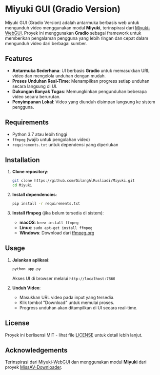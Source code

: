 # Miyuki GUI (Gradio Version)

Miyuki GUI (Gradio Version) adalah antarmuka berbasis web untuk mengunduh video menggunakan modul **Miyuki**, terinspirasi dari [Miyuki-WebGUI](https://github.com/cailurus/Miyuki-WebGUI). Proyek ini menggunakan **Gradio** sebagai framework untuk memberikan pengalaman pengguna yang lebih ringan dan cepat dalam mengunduh video dari berbagai sumber.

## Features

- **Antarmuka Sederhana**: UI berbasis **Gradio** untuk memasukkan URL video dan mengelola unduhan dengan mudah.
- **Proses Unduhan Real-Time**: Menampilkan progress setiap unduhan secara langsung di UI.
- **Dukungan Banyak Tugas**: Memungkinkan pengunduhan beberapa video secara berurutan.
- **Penyimpanan Lokal**: Video yang diunduh disimpan langsung ke sistem pengguna.

## Requirements

- Python 3.7 atau lebih tinggi
- `ffmpeg` (wajib untuk pengolahan video)
- `requirements.txt` untuk dependensi yang diperlukan

## Installation

1. **Clone repository**:
   ```bash
   git clone https://github.com/GilangAlRusliadi/Miyuki.git
   cd Miyuki
   ```

2. **Install dependencies**:
   ```bash
   pip install -r requirements.txt
   ```

3. **Install ffmpeg** (jika belum tersedia di sistem):
   - **macOS**: `brew install ffmpeg`
   - **Linux**: `sudo apt-get install ffmpeg`
   - **Windows**: Download dari [ffmpeg.org](https://ffmpeg.org/)

## Usage

1. **Jalankan aplikasi**:
   ```bash
   python app.py
   ```
   Akses UI di browser melalui `http://localhost:7860`

2. **Unduh Video**:
   - Masukkan URL video pada input yang tersedia.
   - Klik tombol "Download" untuk memulai proses.
   - Progress unduhan akan ditampilkan di UI secara real-time.

## License

Proyek ini berlisensi MIT - lihat file [LICENSE](LICENSE) untuk detail lebih lanjut.

## Acknowledgements

Terinspirasi dari [Miyuki-WebGUI](https://github.com/cailurus/Miyuki-WebGUI) dan menggunakan modul **Miyuki** dari proyek [MissAV-Downloader](https://github.com/MiyukiQAQ/MissAV-Downloader/).

